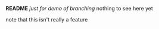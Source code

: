 **README**
*just for demo of branching*
 nothing to see here yet

note that this isn't really a feature